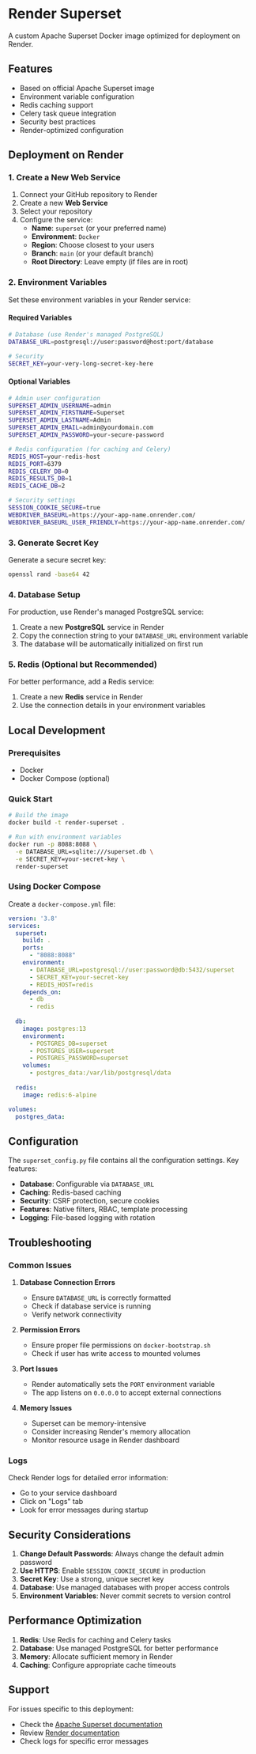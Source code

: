 # Render Superset

A custom Apache Superset Docker image optimized for deployment on Render.

## Features

- Based on official Apache Superset image
- Environment variable configuration
- Redis caching support
- Celery task queue integration
- Security best practices
- Render-optimized configuration

## Deployment on Render

### 1. Create a New Web Service

1. Connect your GitHub repository to Render
2. Create a new **Web Service**
3. Select your repository
4. Configure the service:
   - **Name**: `superset` (or your preferred name)
   - **Environment**: `Docker`
   - **Region**: Choose closest to your users
   - **Branch**: `main` (or your default branch)
   - **Root Directory**: Leave empty (if files are in root)

### 2. Environment Variables

Set these environment variables in your Render service:

#### Required Variables
```bash
# Database (use Render's managed PostgreSQL)
DATABASE_URL=postgresql://user:password@host:port/database

# Security
SECRET_KEY=your-very-long-secret-key-here
```

#### Optional Variables
```bash
# Admin user configuration
SUPERSET_ADMIN_USERNAME=admin
SUPERSET_ADMIN_FIRSTNAME=Superset
SUPERSET_ADMIN_LASTNAME=Admin
SUPERSET_ADMIN_EMAIL=admin@yourdomain.com
SUPERSET_ADMIN_PASSWORD=your-secure-password

# Redis configuration (for caching and Celery)
REDIS_HOST=your-redis-host
REDIS_PORT=6379
REDIS_CELERY_DB=0
REDIS_RESULTS_DB=1
REDIS_CACHE_DB=2

# Security settings
SESSION_COOKIE_SECURE=true
WEBDRIVER_BASEURL=https://your-app-name.onrender.com/
WEBDRIVER_BASEURL_USER_FRIENDLY=https://your-app-name.onrender.com/
```

### 3. Generate Secret Key

Generate a secure secret key:
```bash
openssl rand -base64 42
```

### 4. Database Setup

For production, use Render's managed PostgreSQL service:
1. Create a new **PostgreSQL** service in Render
2. Copy the connection string to your `DATABASE_URL` environment variable
3. The database will be automatically initialized on first run

### 5. Redis (Optional but Recommended)

For better performance, add a Redis service:
1. Create a new **Redis** service in Render
2. Use the connection details in your environment variables

## Local Development

### Prerequisites
- Docker
- Docker Compose (optional)

### Quick Start
```bash
# Build the image
docker build -t render-superset .

# Run with environment variables
docker run -p 8088:8088 \
  -e DATABASE_URL=sqlite:///superset.db \
  -e SECRET_KEY=your-secret-key \
  render-superset
```

### Using Docker Compose
Create a `docker-compose.yml` file:
```yaml
version: '3.8'
services:
  superset:
    build: .
    ports:
      - "8088:8088"
    environment:
      - DATABASE_URL=postgresql://user:password@db:5432/superset
      - SECRET_KEY=your-secret-key
      - REDIS_HOST=redis
    depends_on:
      - db
      - redis
  
  db:
    image: postgres:13
    environment:
      - POSTGRES_DB=superset
      - POSTGRES_USER=superset
      - POSTGRES_PASSWORD=superset
    volumes:
      - postgres_data:/var/lib/postgresql/data
  
  redis:
    image: redis:6-alpine

volumes:
  postgres_data:
```

## Configuration

The `superset_config.py` file contains all the configuration settings. Key features:

- **Database**: Configurable via `DATABASE_URL`
- **Caching**: Redis-based caching
- **Security**: CSRF protection, secure cookies
- **Features**: Native filters, RBAC, template processing
- **Logging**: File-based logging with rotation

## Troubleshooting

### Common Issues

1. **Database Connection Errors**
   - Ensure `DATABASE_URL` is correctly formatted
   - Check if database service is running
   - Verify network connectivity

2. **Permission Errors**
   - Ensure proper file permissions on `docker-bootstrap.sh`
   - Check if user has write access to mounted volumes

3. **Port Issues**
   - Render automatically sets the `PORT` environment variable
   - The app listens on `0.0.0.0` to accept external connections

4. **Memory Issues**
   - Superset can be memory-intensive
   - Consider increasing Render's memory allocation
   - Monitor resource usage in Render dashboard

### Logs

Check Render logs for detailed error information:
- Go to your service dashboard
- Click on "Logs" tab
- Look for error messages during startup

## Security Considerations

1. **Change Default Passwords**: Always change the default admin password
2. **Use HTTPS**: Enable `SESSION_COOKIE_SECURE` in production
3. **Secret Key**: Use a strong, unique secret key
4. **Database**: Use managed databases with proper access controls
5. **Environment Variables**: Never commit secrets to version control

## Performance Optimization

1. **Redis**: Use Redis for caching and Celery tasks
2. **Database**: Use managed PostgreSQL for better performance
3. **Memory**: Allocate sufficient memory in Render
4. **Caching**: Configure appropriate cache timeouts

## Support

For issues specific to this deployment:
- Check the [Apache Superset documentation](https://superset.apache.org/docs/intro)
- Review [Render documentation](https://render.com/docs)
- Check logs for specific error messages

